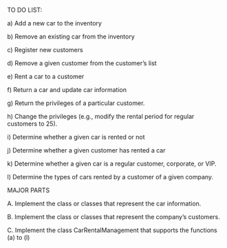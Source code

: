 TO DO LIST:


a) Add a new car to the inventory

b) Remove an existing car from the inventory

c) Register new customers

d) Remove a given customer from the customer’s list

e) Rent a car to a customer

f) Return a car and update car information

g) Return the privileges of a particular customer.

h) Change the privileges (e.g., modify the rental period for regular customers to 25).

i) Determine whether a given car is rented or not

j) Determine whether a given customer has rented a car

k) Determine whether a given car is a regular customer, corporate, or VIP.

l) Determine the types of cars rented by a customer of a given company.



MAJOR PARTS

A. Implement the class or classes that represent the car information.

B. Implement the class or classes that represent the company’s customers.

C. Implement the class CarRentalManagement that supports the functions (a) to (l)

